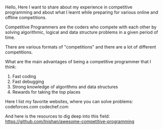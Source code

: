 Hello, 
Here I want to share about my experience in competitive programming 
and about what I learnt while preparing for various online and offline competitions.

Competitive Programmers are the coders who compete with each other 
by solving algorithmic, logical and data structure problems in a given period of time.

There are various formats of "competitions" and there are a lot of 
different competitions. 

What are the main advantages of being a competitive programmer that I think:
1. Fast coding
2. Fast debugging
3. Strong knowledge of algorithms and data structures
4. Rewards for taking the top places


Here I list my favorite websites, where you can solve problems:
codeforces.com
codechef.com

And here is the resources to dig deep into this field:
https://github.com/lnishan/awesome-competitive-programming




 
